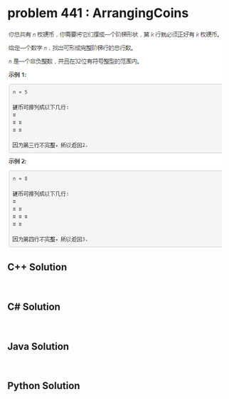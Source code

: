 
# problem 441 : ArrangingCoins

<img src="https://github.com/Peefy/PeefyLeetCode/blob/master/doc/401-500/441.ArrangingCoins/problem.png"/>

## C++ Solution

```c++



```

## C# Solution

```csharp



```

## Java Solution

```java



```

## Python Solution

```python



```





